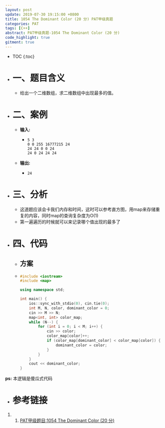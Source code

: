 ```yaml
---
layout: post
update: 2019-07-30 19:15:00 +0800
title: 1054 The Dominant Color (20 分) PAT甲级真题
categories: PAT
tags: [C++]
abstract: PAT甲级真题-1054 The Dominant Color (20 分)
code_highlight: true
gitment: true
---
```

* TOC
{:toc}
* # 一、题目含义

    * 给出一个二维数组，求二维数组中出现最多的值。
* # 二、案例
  
    * **输入:**    
        *   ```none
            5 3
            0 0 255 16777215 24
            24 24 0 0 24
            24 0 24 24 24
            ```
    * **输出:** 
        *   ```none
            24
            ```
* # 三、分析
    * 这道题应该会卡我们内存和时间，这时可以参考直方图，用map来存储重复的内容，同时map的查询复杂度为O(1)
    * 第一遍遍历的时候就可以来记录哪个值出现的最多了
* # 四、代码
  
    *   ## 方案
    *   ```cpp
        #include <iostream>
        #include <map>
        
        using namespace std;
        
        int main() {
            ios::sync_with_stdio(0), cin.tie(0);
            int M, N, color, dominant_color = 0;
            cin >> M >> N;
            map<int, int> color_map;
            while (N--) {
                for (int i = 0; i < M; i++) {
                    cin >> color;
                    color_map[color]++;
                    if (color_map[dominant_color] < color_map[color]) {
                        dominant_color = color;
                    }
                }
            }
            cout << dominant_color;
        }
        ```

**ps:** 本逻辑是傻瓜式代码
* # 参考链接

1. 1. [PAT甲级题目:1054 The Dominant Color (20 分)](https://pintia.cn/problem-sets/994805342720868352/problems/994805422639136768)